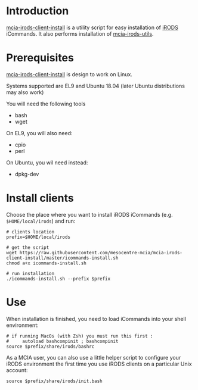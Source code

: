 # Introduction

[mcia-irods-client-install](https://github.com/mesocentre-mcia/mcia-irods-client-install) is a utility script for easy installation of [iRODS](http://www.irods.org) iCommands. It also performs installation of [mcia-irods-utils](https://github.com/mesocentre-mcia/mcia-irods-utils).

# Prerequisites

[mcia-irods-client-install](https://github.com/mesocentre-mcia/mcia-irods-client-install) is design to work on Linux.

Systems supported are EL9 and Ubuntu 18.04 (later Ubuntu distributions may also work)

You will need the following tools
* bash
* wget

On EL9, you will also need:
* cpio
* perl

On Ubuntu, you wil need instead:
* dpkg-dev


# Install clients

Choose the place where you want to install iRODS iCommands (e.g. `$HOME/local/irods`) and run:

```
# clients location
prefix=$HOME/local/irods

# get the script
wget https://raw.githubusercontent.com/mesocentre-mcia/mcia-irods-client-install/master/icommands-install.sh
chmod a+x icommands-install.sh

# run installation
./icommands-install.sh --prefix $prefix
```

# Use

When installation is finished, you need to load iCommands into your shell environment:
```
# if running MacOs (with Zsh) you must run this first : 
#     autoload bashcompinit ; bashcompinit
source $prefix/share/irods/bashrc
```

As a MCIA user, you can also use a little helper script to configure your iRODS environment the first time you use iRODS clients on a particular Unix account:
```
source $prefix/share/irods/init.bash
```
